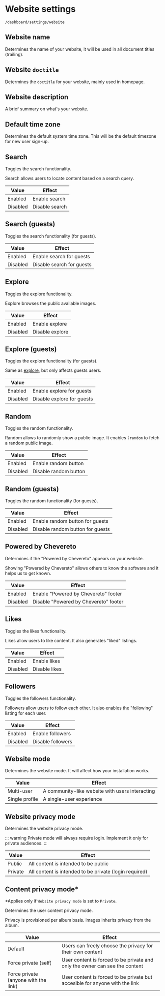# Website settings

`/dashboard/settings/website`

## Website name

Determines the name of your website, it will be used in all document titles (trailing).

## Website `doctitle`

Determines the `doctitle` for your website, mainly used in homepage.

## Website description

A brief summary on what's your website.

## Default time zone

Determines the default system time zone. This will be the default timezone for new user sign-up.

## Search

Toggles the search functionality.

Search allows users to locate content based on a search query.

| Value    | Effect         |
| -------- | -------------- |
| Enabled  | Enable search  |
| Disabled | Disable search |

## Search (guests)

Toggles the search functionality (for guests).

| Value    | Effect                    |
| -------- | ------------------------- |
| Enabled  | Enable search for guests  |
| Disabled | Disable search for guests |

## Explore

Toggles the explore functionality.

Explore browses the public available images.

| Value    | Effect          |
| -------- | --------------- |
| Enabled  | Enable explore  |
| Disabled | Disable explore |

## Explore (guests)

Toggles the explore functionality (for guests).

Same as [explore](#explore), but only affects guests users.

| Value    | Effect                     |
| -------- | -------------------------- |
| Enabled  | Enable explore for guests  |
| Disabled | Disable explore for guests |

## Random

Toggles the random functionality.

Random allows to randomly show a public image. It enables `?random` to fetch a random public image.

| Value    | Effect                |
| -------- | --------------------- |
| Enabled  | Enable random button  |
| Disabled | Disable random button |

## Random (guests)

Toggles the random functionality (for guests).

| Value    | Effect                           |
| -------- | -------------------------------- |
| Enabled  | Enable random button for guests  |
| Disabled | Disable random button for guests |

## Powered by Chevereto

Determines if the "Powered by Chevereto" appears on your website.

Showing "Powered by Chevereto" allows others to know the software and it helps us to get known.

| Value    | Effect                                |
| -------- | ------------------------------------- |
| Enabled  | Enable "Powered by Chevereto" footer  |
| Disabled | Disable "Powered by Chevereto" footer |

## Likes

Toggles the likes functionality.

Likes allow users to like content. It also generates "liked" listings.

| Value    | Effect        |
| -------- | ------------- |
| Enabled  | Enable likes  |
| Disabled | Disable likes |

## Followers

Toggles the followers functionality.

Followers allow users to follow each other. It also enables the "following" listing for each user.

| Value    | Effect            |
| -------- | ----------------- |
| Enabled  | Enable followers  |
| Disabled | Disable followers |

## Website mode

Determines the website mode. It will affect how your installation works.

| Value          | Effect                                          |
| -------------- | ----------------------------------------------- |
| Multi-user     | A community-like website with users interacting |
| Single profile | A single-user experience                        |

## Website privacy mode

Determines the website privacy mode.

::: warning
Private mode will always require login. Implement it only for private audiences.
:::

| Value   | Effect                                                 |
| ------- | ------------------------------------------------------ |
| Public  | All content is intended to be public                   |
| Private | All content is intended to be private (login required) |

## Content privacy mode*

*Applies only if `Website privacy mode` is set to `Private`.

Determines the user content privacy mode.

Privacy is provisioned per album basis. Images inherits privacy from the album.

| Value                                | Effect                                                                      |
| ------------------------------------ | --------------------------------------------------------------------------- |
| Default                              | Users can freely choose the privacy for their own content                   |
| Force private (self)                 | User content is forced to be private and only the owner can see the content |
| Force private (anyone with the link) | User content is forced to be private but accesible for anyone with the link |
